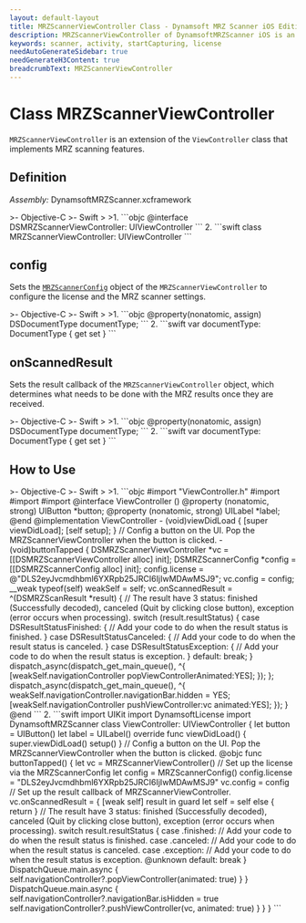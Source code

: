 ```yaml
---
layout: default-layout
title: MRZScannerViewController Class - Dynamsoft MRZ Scanner iOS Edition
description: MRZScannerViewController of DynamsoftMRZScanner iOS is an activity class that implements MRZ scanning features.
keywords: scanner, activity, startCapturing, license 
needAutoGenerateSidebar: true
needGenerateH3Content: true
breadcrumbText: MRZScannerViewController
---
```


# Class MRZScannerViewController

`MRZScannerViewController` is an extension of the `ViewController` class that implements MRZ scanning features.

## Definition

*Assembly:* DynamsoftMRZScanner.xcframework

<div class="sample-code-prefix"></div>
>- Objective-C
>- Swift
>
>1. 
```objc
@interface DSMRZScannerViewController: UIViewController
```
2. 
```swift
class MRZScannerViewController: UIViewController
```

## config

Sets the [`MRZScannerConfig`](mrz-scanner-config.md) object of the `MRZScannerViewController` to configure the license and the MRZ scanner settings.

<div class="sample-code-prefix"></div>
>- Objective-C
>- Swift
>
>1. 
```objc
@property(nonatomic, assign) DSDocumentType documentType;
```
2. 
```swift
var documentType: DocumentType { get set }
```

## onScannedResult

Sets the result callback of the `MRZScannerViewController` object, which determines what needs to be done with the MRZ results once they are received.

<div class="sample-code-prefix"></div>
>- Objective-C
>- Swift
>
>1. 
```objc
@property(nonatomic, assign) DSDocumentType documentType;
```
2. 
```swift
var documentType: DocumentType { get set }
```

## How to Use

<div class="sample-code-prefix"></div>
>- Objective-C
>- Swift
>
>1. 
```objc
#import "ViewController.h"
#import <DynamsoftLicense/DynamsoftLicense.h>
#import <DynamsoftMRZScanner/DynamsoftMRZScanner.h>
#import <DynamsoftMRZScanner/DynamsoftMRZScanner-Swift.h>
@interface ViewController ()
@property (nonatomic, strong) UIButton *button;
@property (nonatomic, strong) UILabel *label;
@end
@implementation ViewController
- (void)viewDidLoad {
   [super viewDidLoad];
   [self setup];
}
// Config a button on the UI. Pop the MRZScannerViewController when the button is clicked.
- (void)buttonTapped {
   DSMRZScannerViewController *vc = [[DSMRZScannerViewController alloc] init];
   DSMRZScannerConfig *config = [[DSMRZScannerConfig alloc] init];
   config.license = @"DLS2eyJvcmdhbml6YXRpb25JRCI6IjIwMDAwMSJ9";
   vc.config = config;
   __weak typeof(self) weakSelf = self;
   vc.onScannedResult = ^(DSMRZScanResult *result) {
          // The result have 3 status: finished (Successfully decoded), canceled (Quit by clicking close button), exception (error occurs when processing).
          switch (result.resultStatus) {
             case DSResultStatusFinished: {
                    // Add your code to do when the result status is finished.
             }
             case DSResultStatusCanceled: {
                    // Add your code to do when the result status is canceled.
             }
             case DSResultStatusException: {
                    // Add your code to do when the result status is exception.
             }
             default:
                    break;
          }
          dispatch_async(dispatch_get_main_queue(), ^{
             [weakSelf.navigationController popViewControllerAnimated:YES];
          });
   };
   dispatch_async(dispatch_get_main_queue(), ^{
          weakSelf.navigationController.navigationBar.hidden = YES;
          [weakSelf.navigationController pushViewController:vc animated:YES];
   });
}
@end
```
2. 
```swift
import UIKit
import DynamsoftLicense
import DynamsoftMRZScanner
class ViewController: UIViewController {
   let button = UIButton()
   let label = UILabel()
   override func viewDidLoad() {
          super.viewDidLoad()
          setup()
   }
   // Config a button on the UI. Pop the MRZScannerViewController when the button is clicked.
   @objc func buttonTapped() {
          let vc = MRZScannerViewController()
          // Set up the license via the MRZScannerConfig
          let config = MRZScannerConfig()
          config.license = "DLS2eyJvcmdhbml6YXRpb25JRCI6IjIwMDAwMSJ9"
          vc.config = config
          // Set up the result callback of MRZScannerViewController.
          vc.onScannedResult = { [weak self] result in
             guard let self = self else { return }
             // The result have 3 status: finished (Successfully decoded), canceled (Quit by clicking close button), exception (error occurs when processing).
             switch result.resultStatus {
             case .finished:
                    // Add your code to do when the result status is finished.
             case .canceled:
                    // Add your code to do when the result status is canceled.
             case .exception:
                    // Add your code to do when the result status is exception.
             @unknown default:
                    break
             }
             DispatchQueue.main.async {
                    self.navigationController?.popViewController(animated: true)
             }
          }
          DispatchQueue.main.async {
             self.navigationController?.navigationBar.isHidden = true
             self.navigationController?.pushViewController(vc, animated: true)
          }
   }
}
```
